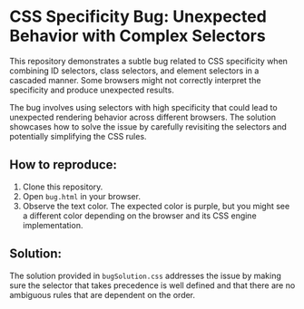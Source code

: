 # CSS Specificity Bug: Unexpected Behavior with Complex Selectors

This repository demonstrates a subtle bug related to CSS specificity when combining ID selectors, class selectors, and element selectors in a cascaded manner.  Some browsers might not correctly interpret the specificity and produce unexpected results.

The bug involves using selectors with high specificity that could lead to unexpected rendering behavior across different browsers.  The solution showcases how to solve the issue by carefully revisiting the selectors and potentially simplifying the CSS rules.

## How to reproduce:

1. Clone this repository.
2. Open `bug.html` in your browser.
3. Observe the text color.  The expected color is purple, but you might see a different color depending on the browser and its CSS engine implementation.

## Solution:

The solution provided in `bugSolution.css` addresses the issue by making sure the selector that takes precedence is well defined and that there are no ambiguous rules that are dependent on the order.